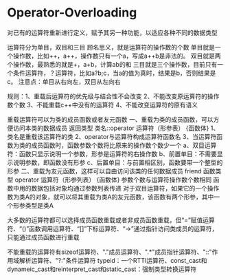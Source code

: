 # Operator-Overloading
对已有的运算符重新进行定义，赋予其另一种功能，以适应各种不同的数据类型


运算符分为单目，双目和三目
顾名思义，就是运算符的操作数的个数
单目就是一个操作数，比如++，a++，操作数只有一个a，写成a++b是非法的。
双目就是两个操作数，最熟悉的就是+，a+b，计算ab的和
三目就是三个操作数，目前只有一个条件运算符，？运算符，比如a?b;c，当a的值为真时，结果是b，否则结果是c。
注意点：单目从右向左，双目从左向右

规则：1、重载后运算符的优先级与结合性不会改变
      2、不能改变原运算符的操作数个数
      3、不能重载c++中没有的运算符
      4、不能改变运算符的原有语义

重载运算符可以为类的成员函数或者友元函数
一、重载为类的成员函数，可以方便访问本类的数据成员
返回类型 类名::operator 运算符（形参表）
{函数体}
1、类名是重载该运算符的类
2、operator与运算符构成运算符函数名
3、当运算符函数为类的成员函数时，函数参数个数将比原来的操作数个数少一个
  a、双目运算符：函数只显示说明一个参数，形参是运算符的右操作数
  b、前置单目：不需要显示说明参数，即函数没有形参
  c、后置单目：与前置相区别，函数要带一个整型的形参
二、重载为友元函数，这样可以自由访问该类的任何数据成员
friend 函数类型 operator 运算符（形参列表）
{函数体}
参数个数与运算符操作数个数相同
函数中用的数据包括对象均通过参数列表传递
对于双目运算符，如果它的一个操作数为类A的对象，就可以将其重载为类A的友元函数，该函数有两个形参，其中一个形参类型是类A

大多数的运算符都可以选择成员函数重载或者非成员函数重载，但“=”赋值运算符、“()”函数调用运算符、“[]”下标运算符、“->”通过指针访问类成员的运算符，只能通过成员函数进行重载

不能重载的运算符有sizeof运算符、"."成员运算符、".*"成员指针运算符、"::"作用域解析运算符、"?:"条件运算符
typeid：一个RTTI运算符、const_cast和dynameic_cast和reinterpret_cast和static_cast：强制类型转换运算符












